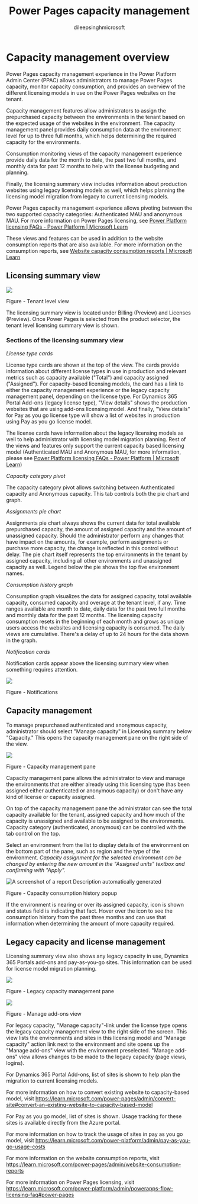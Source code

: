 ﻿---
title: Power Pages capacity management 
description: Learn about capacity management in Power Pages.
author: dileepsinghmicrosoft

ms.topic: conceptual
ms.custom: 
ms.date: 11/07/2023
ms.subservice: 
ms.author: dileeps
ms.reviewer: kkendrick
contributors:
    - dileepsinghmicrosoft
    - ProfessorKendrick
---

# Capacity management overview

Power Pages capacity management experience in the Power Platform Admin Center (PPAC) allows administrators to manage Power Pages capacity, monitor capacity consumption, and provides an overview of the different licensing models in use on the Power Pages websites on the tenant.

Capacity management features allow administrators to assign the prepurchased capacity between the environments in the tenant based on the expected usage of the websites in the environment. The capacity management panel provides daily consumption data at the environment level for up to three full months, which helps determining the required capacity for the environments.

Consumption monitoring views of the capacity management experience provide daily data for the month to date, the past two full months, and monthly data for past 12 months to help with the license budgeting and planning.

Finally, the licensing summary view includes information about production websites using legacy licensing models as well, which helps planning the licensing model migration from legacy to current licensing models.

Power Pages capacity management experience allows pivoting between the two supported capacity categories: Authenticated MAU and anonymous MAU. For more information on Power Pages licensing, see [Power Platform licensing FAQs - Power Platform \| Microsoft Learn](https://learn.microsoft.com/power-platform/admin/powerapps-flow-licensing-faq#power-pages)

These views and features can be used in addition to the website consumption reports that are also available. For more information on the consumption reports, see [Website capacity consumption reports \| Microsoft Learn](https://learn.microsoft.com/power-pages/admin/website-consumption-reports?tabs=PPS)

## Licensing summary view

![](media/image1.png)

Figure - Tenant level view

The licensing summary view is located under Billing (Preview) and Licenses (Preview). Once Power Pages is selected from the product selector, the tenant level licensing summary view is shown.

### Sections of the licensing summary view

*License type cards*

License type cards are shown at the top of the view. The cards provide information about different license types in use in production and relevant metrics such as capacity available ("Total") and capacity assigned ("Assigned"). For capacity-based licensing models, the card has a link to either the capacity management experience or the legacy capacity management panel, depending on the license type. For Dynamics 365 Portal Add-ons (legacy license type), "View details" shows the production websites that are using add-ons licensing model. And finally, "View details" for Pay as you go license type will show a list of websites in production using Pay as you go license model.

The license cards have information about the legacy licensing models as well to help administrator with licensing model migration planning. Rest of the views and features only support the current capacity based licensing model (Authenticated MAU and Anonymous MAU, for more information, please see [Power Platform licensing FAQs - Power Platform \| Microsoft Learn](https://learn.microsoft.com/power-platform/admin/powerapps-flow-licensing-faq#power-pages))

*Capacity category pivot*

The capacity category pivot allows switching between Authenticated capacity and Anonymous capacity. This tab controls both the pie chart and graph.

*Assignments pie chart*

Assignments pie chart always shows the current data for total available prepurchased capacity, the amount of assigned capacity and the amount of unassigned capacity. Should the administrator perform any changes that have impact on the amounts, for example,  perform assignments or purchase more capacity, the change is reflected in this control without delay. The pie chart itself represents the top environments in the tenant by assigned capacity, including all other environments and unassigned capacity as well. Legend below the pie shows the top five environment names.

*Consumption history graph*

Consumption graph visualizes the data for assigned capacity, total available capacity, consumed capacity and overage at the tenant level, if any. Time ranges available are month to date, daily data for the past two full months and monthly data for the past 12 months. The licensing capacity consumption resets in the beginning of each month and grows as unique users access the websites and licensing capacity is consumed. The daily views are cumulative. There's a delay of up to 24 hours for the data shown in the graph.

*Notification cards*

Notification cards appear above the licensing summary view when something requires attention.

![](media/image2.png)

Figure - Notifications

## Capacity management

To manage prepurchased authenticated and anonymous capacity, administrator should select "Manage capacity" in Licensing summary below "Capacity." This opens the capacity management pane on the right side of the view.

![](media/image3.png)

Figure - Capacity management pane

Capacity management pane allows the administrator to view and manage the environments that are either already using this licensing type (has been assigned either authenticated or anonymous capacity) or don't have any kind of license or capacity assigned.

On top of the capacity management pane the administrator can see the total capacity available for the tenant, assigned capacity and how much of the capacity is unassigned and available to be assigned to the environments. Capacity category (authenticated, anonymous) can be controlled with the tab control on the top.

Select an environment from the list to display details of the environment on the bottom part of the pane, such as region and the type of the environment. *Capacity assignment for the selected environment can be changed by entering the new amount in the "Assigned units" textbox and confirming with "Apply".*

![A screenshot of a report Description automatically generated](media/image4.png)

Figure - Capacity consumption history popup

If the environment is nearing or over its assigned capacity, icon is shown and status field is indicating that fact. Hover over the icon to see the consumption history from the past three months and can use that information when determining the amount of more capacity required.

## Legacy capacity and license management

Licensing summary view also shows any legacy capacity in use, Dynamics 365 Portals add-ons and pay-as-you-go sites. This information can be used for license model migration planning.

![](media/image5.png)

Figure - Legacy capacity management pane

![](media/image6.png)

Figure - Manage add-ons view

For legacy capacity, "Manage capacity"-link under the license type opens the legacy capacity management view to the right side of the screen. This view lists the environments and sites in this licensing model and "Manage capacity" action link next to the environment and site opens up the "Manage add-ons" view with the environment preselected. "Manage add-ons" view allows changes to be made to the legacy capacity (page views, logins).

For Dynamics 365 Portal Add-ons, list of sites is shown to help plan the migration to current licensing models.

For more information on how to convert existing website to capacity-based model, visit <https://learn.microsoft.com/power-pages/admin/convert-site#convert-an-existing-website-to-capacity-based-model>

For Pay as you go model, list of sites is shown. Usage tracking for these sites is available directly from the Azure portal.

For more information on how to track the usage of sites in pay as you go model, visit <https://learn.microsoft.com/power-platform/admin/pay-as-you-go-usage-costs>

For more information on the website consumption reports, visit <https://learn.microsoft.com/power-pages/admin/website-consumption-reports>

For more information on Power Pages licensing, visit <https://learn.microsoft.com/power-platform/admin/powerapps-flow-licensing-faq#power-pages>

